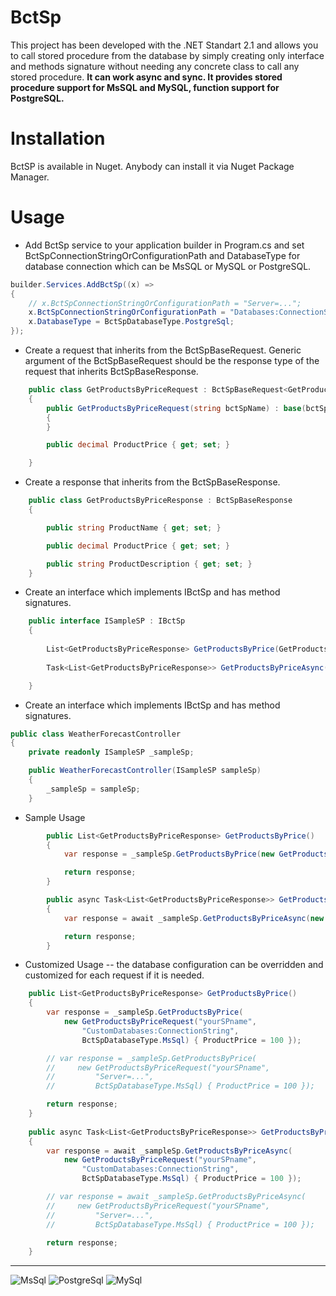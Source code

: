 # BctSp

This project has been developed with the .NET Standart 2.1 and allows you to call stored procedure from the database
by simply creating only interface and methods signature without needing any concrete class to call any stored procedure.
**It can work async and sync. It provides stored procedure support for MsSQL and MySQL, function support for PostgreSQL.**


# Installation

BctSP is available in Nuget. Anybody can install it via Nuget Package Manager.

# Usage


- Add BctSp service to your application builder in Program.cs and set BctSpConnectionStringOrConfigurationPath and DatabaseType for database connection which can be MsSQL or MySQL or PostgreSQL.

```cs
builder.Services.AddBctSp((x) =>
{
    // x.BctSpConnectionStringOrConfigurationPath = "Server=...";
    x.BctSpConnectionStringOrConfigurationPath = "Databases:ConnectionString";
    x.DatabaseType = BctSpDatabaseType.PostgreSql;
});
```

- Create a request that inherits from the BctSpBaseRequest. Generic argument of the BctSpBaseRequest should be the response type of the request that inherits BctSpBaseResponse.

```cs
    public class GetProductsByPriceRequest : BctSpBaseRequest<GetProductsByPriceResponse>
    {
        public GetProductsByPriceRequest(string bctSpName) : base(bctSpName)
        {
        }

        public decimal ProductPrice { get; set; }

    }
```
- Create a response that inherits from the BctSpBaseResponse.

```cs
	public class GetProductsByPriceResponse : BctSpBaseResponse
	{

		public string ProductName { get; set; }

		public decimal ProductPrice { get; set; }

		public string ProductDescription { get; set; }
	}
```

- Create an interface which implements IBctSp and has method signatures.

```cs
	public interface ISampleSP : IBctSp
	{
	 
		List<GetProductsByPriceResponse> GetProductsByPrice(GetProductsByPriceRequest request);
	 
		Task<List<GetProductsByPriceResponse>> GetProductsByPriceAsync(GetProductsByPriceRequest request);

	}
```


- Create an interface which implements IBctSp and has method signatures.

```cs    
public class WeatherForecastController
{
    private readonly ISampleSP _sampleSp;

    public WeatherForecastController(ISampleSP sampleSp)
    {
        _sampleSp = sampleSp;
    }
```

- Sample Usage

```cs
        public List<GetProductsByPriceResponse> GetProductsByPrice()
        {
            var response = _sampleSp.GetProductsByPrice(new GetProductsByPriceRequest("yourSPname") { ProductPrice = 100 });

            return response;
        }

        public async Task<List<GetProductsByPriceResponse>> GetProductsByPriceAsync()
        {
            var response = await _sampleSp.GetProductsByPriceAsync(new GetProductsByPriceRequest("yourSPname") { ProductPrice = 100 });

            return response;
        }
```


- Customized Usage -- the database configuration can be overridden and customized for each request if it is needed.

```cs
    public List<GetProductsByPriceResponse> GetProductsByPrice()
    {
        var response = _sampleSp.GetProductsByPrice(
            new GetProductsByPriceRequest("yourSPname",
                "CustomDatabases:ConnectionString",
                BctSpDatabaseType.MsSql) { ProductPrice = 100 });

        // var response = _sampleSp.GetProductsByPrice(
        //     new GetProductsByPriceRequest("yourSPname",
        //         "Server=...",
        //         BctSpDatabaseType.MsSql) { ProductPrice = 100 });

        return response;
    }
    
    public async Task<List<GetProductsByPriceResponse>> GetProductsByPriceAsync()
    {
        var response = await _sampleSp.GetProductsByPriceAsync(
            new GetProductsByPriceRequest("yourSPname",
                "CustomDatabases:ConnectionString",
                BctSpDatabaseType.MsSql) { ProductPrice = 100 });

        // var response = await _sampleSp.GetProductsByPriceAsync(
        //     new GetProductsByPriceRequest("yourSPname",
        //         "Server=...",
        //         BctSpDatabaseType.MsSql) { ProductPrice = 100 });

        return response;
    }
```
------------

![MsSql](https://cdn.iconscout.com/icon/free/png-256/free-sql-4-190807.png?f=webp&w=256)
![PostgreSql](https://cdn.iconscout.com/icon/free/png-256/free-postgresql-11-1175122.png)
![MySql](https://cdn.iconscout.com/icon/free/png-256/free-mysql-21-1174941.png)

